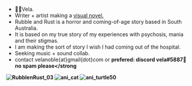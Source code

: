 - 🦘🦌Vela.
- Writer + artist making a [visual novel.](https://moondisorder.com/portfolio/rubbleandrust/) 
- Rubble and Rust is a horror and coming-of-age story based in South Australia.
- It is based on my true story of my experiences with psychosis, mania and their stigmas. 
- I am making the sort of story I wish I had coming out of the hospital.
- Seeking music + sound collab.
- contact velanoble{at}gmail{dot}com or <strong>prefered: discord vela#5887🔑no spam please</strong

![RubblenRust_03](https://user-images.githubusercontent.com/47091951/123734296-3a73bb80-d8dc-11eb-8a66-9d42dc649b9b.gif)
![ani_cat](https://user-images.githubusercontent.com/47091951/127810728-b10a6a0b-f218-4af5-bfcc-eb75cc3ec81a.gif)
![ani_turtle50](https://user-images.githubusercontent.com/47091951/123736006-6fcdd880-d8df-11eb-8be0-f37228f7d6cb.gif)

